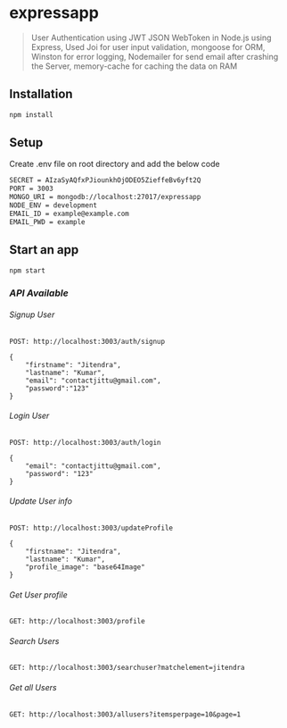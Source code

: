 # expressapp
> User Authentication using JWT JSON WebToken in Node.js using Express, Used Joi for user input validation, mongoose for ORM, Winston for error logging, Nodemailer for send email after crashing the Server, memory-cache for caching the data on RAM

## Installation

```sh
npm install
```

## Setup
Create .env file on root directory and add the below code
```sh
SECRET = AIzaSyAQfxPJiounkhOjODEO5ZieffeBv6yft2Q
PORT = 3003
MONGO_URI = mongodb://localhost:27017/expressapp
NODE_ENV = development
EMAIL_ID = example@example.com
EMAIL_PWD = example
```

## Start an app

```sh
npm start
```

### *API Available*

###### *Signup User*

	POST: http://localhost:3003/auth/signup

	{
		"firstname": "Jitendra",
		"lastname": "Kumar",
		"email": "contactjittu@gmail.com",
		"password":"123"
	}
  
###### *Login User*

	POST: http://localhost:3003/auth/login

	{
		"email": "contactjittu@gmail.com",
		"password": "123"
	}

###### *Update User info*

	POST: http://localhost:3003/updateProfile

	{
		"firstname": "Jitendra",
		"lastname": "Kumar",
		"profile_image": "base64Image"
	}

###### *Get User profile*

	GET: http://localhost:3003/profile

###### *Search Users*

	GET: http://localhost:3003/searchuser?matchelement=jitendra
  
###### *Get all Users*

	GET: http://localhost:3003/allusers?itemsperpage=10&page=1
